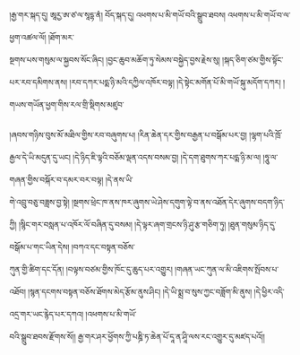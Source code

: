 ﻿  
།རྒྱ་གར་སྐད་དུ། ཨཱརྱ་ཨ་ཙ་ལ་སཱདྷ་ནཾ། བོད་སྐད་དུ། འཕགས་པ་མི་གཡོ་བའི་སྒྲུབ་ཐབས། འཕགས་པ་མི་གཡོ་བ་ལ་ཕྱག་འཚལ་ལོ། །ཐོག་མར་  
སྔགས་པས་གསུམ་ལ་སྐྱབས་སོང་ཞིང། །བྱང་ཆུབ་མཆོག་ཏུ་སེམས་བསྐྱེད་བྱས་རྗེས་སུ། །སྐད་ཅིག་ཙམ་གྱིས་སྟོང་པར་རབ་དམིགས་ནས། །རབ་དཀར་པདྨ་ཉི་མའི་དཀྱིལ་འཁོར་བལྟ། །དེ་སྟེང་མགོན་པོ་མི་གཡོ་སྐུ་མདོག་དཀར། །གཡས་གཡོན་ཕྱག་གིས་རལ་གྲི་སྡིགས་མཛུབ་  
  
།ཞབས་གཉིས་བུས་མོ་མཐིལ་གྱིས་རབ་བཞུགས་པ། །རིན་ཆེན་དར་གྱིས་བརྒྱན་པ་བསྒོམ་པར་བྱ། །ལྷག་པའི་ཁྲོ་རྒྱལ་དེ་ཡི་མདུན་དུ་ཡང། །དེ་ཉིད་ཇི་ལྟའི་བཅོམ་ལྡན་འདས་བསམ་བྱ། །དེ་དག་ཐུགས་ཀར་པདྨ་ཉི་མ་ལ། །ཧཱུ་ལ་གཞན་གྱིས་བསྐོར་བ་དམར་བར་བལྟ། །དེ་ནས་ཡི་  
གེ་འབྲུ་བཅུ་བཟླས་བྱ་སྟེ། །སྔགས་ཕྲེང་ཁ་ནས་ཁར་ཞུགས་ཡེ་ཤེས་དགུག་ལྟེ་བ་ནས་འཐོན་དེར་ཞུགས་བདག་ཉིད་ཀྱི། །སྙིང་གར་བསླན་པ་འཁོར་ལོ་བཞིན་དུ་བསམ། །དེ་ལྟར་ཞག་གྲངས་ཉི་ཤུ་རྩ་གཅིག་ཏུ། །ཐུན་གསུམ་ཉིད་དུ་བསྒོམ་པ་གང་ཡིན་དེས། །བཀའ་དང་བསྟན་བཅོས་  
ཀུན་གྱི་ཚིག་དང་དོན། །བལྟས་བཙམ་གྱིས་ཁོང་དུ་ཆུད་པར་འགྱུར། །གཞན་ཡང་ཀུན་ལ་མི་འཇིགས་སྤོབས་པ་འཐོབ། །སྙན་དངགས་བསྟན་བཅོས་ཐོགས་མེད་རྩོམ་ནུས་ཤིང། །དེ་ཡི་སྨྲ་བ་སུས་ཀྱང་བཟློག་མི་ནུས། །དེ་ཕྱིར་འདི་འདྲ་གར་ཡང་རྙེད་པར་དཀའ། །འཕགས་པ་མི་གཡོ་  
བའི་སྒྲུབ་ཐབས་རྫོགས་སོ།། རྒྱ་གར་ཤར་ཕྱོགས་ཀྱི་པཎྜི་ཏ་ཆེན་པོ་དཱ་ན་ཤཱི་ལས་རང་འགྱུར་དུ་མཛད་པའོ།།  
  
  
